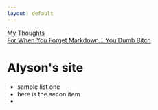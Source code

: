 ```yaml
---
layout: default
---
```


[My Thoughts](thoughts.md)   
[For When You Forget Markdown... You Dumb Bitch](https://www.markdownguide.org/cheat-sheet/)

# Alyson's site 
* sample list one 
* here is the secon item
*

